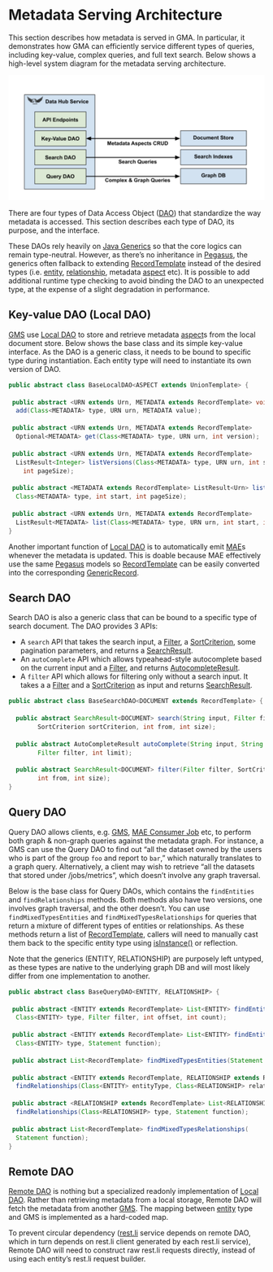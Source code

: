 # Metadata Serving Architecture

This section describes how metadata is served in GMA. In particular, it demonstrates how GMA can efficiently service different types of queries, including key-value, complex queries, and full text search.
Below shows a high-level system diagram for the metadata serving architecture.

![metadata-serving](../imgs/metadata-serving.png)

There are four types of Data Access Object ([DAO]) that standardize the way metadata is accessed. 
This section describes each type of DAO, its purpose, and the interface. 

These DAOs rely heavily on [Java Generics](https://docs.oracle.com/javase/tutorial/extra/generics/index.html) so that the core logics can remain type-neutral. 
However, as there’s no inheritance in [Pegasus], the generics often fallback to extending [RecordTemplate] instead of the desired types (i.e. [entity], [relationship], metadata [aspect] etc). 
It is possible to add additional runtime type checking to avoid binding the DAO to an unexpected type, at the expense of a slight degradation in performance.

## Key-value DAO (Local DAO)

[GMS] use [Local DAO] to store and retrieve metadata [aspect]s from the local document store. 
Below shows the base class and its simple key-value interface. 
As the DAO is a generic class, it needs to be bound to specific type during instantiation. 
Each entity type will need to instantiate its own version of DAO.

```java
public abstract class BaseLocalDAO<ASPECT extends UnionTemplate> {

 public abstract <URN extends Urn, METADATA extends RecordTemplate> void 
  add(Class<METADATA> type, URN urn, METADATA value);

 public abstract <URN extends Urn, METADATA extends RecordTemplate> 
  Optional<METADATA> get(Class<METADATA> type, URN urn, int version);

 public abstract <URN extends Urn, METADATA extends RecordTemplate> 
  ListResult<Integer> listVersions(Class<METADATA> type, URN urn, int start, 
    int pageSize);

 public abstract <METADATA extends RecordTemplate> ListResult<Urn> listUrns( 
  Class<METADATA> type, int start, int pageSize);

 public abstract <URN extends Urn, METADATA extends RecordTemplate> 
  ListResult<METADATA> list(Class<METADATA> type, URN urn, int start, int pageSize);
}
```

Another important function of [Local DAO] is to automatically emit [MAE]s whenever the metadata is updated. 
This is doable because MAE effectively use the same [Pegasus] models so [RecordTemplate] can be easily converted into the corresponding [GenericRecord].

## Search DAO

Search DAO is also a generic class that can be bound to a specific type of search document. 
The DAO provides 3 APIs:
* A `search` API that takes the search input, a [Filter], a [SortCriterion], some pagination parameters, and returns a [SearchResult]. 
* An `autoComplete` API which allows typeahead-style autocomplete based on the current input and a [Filter], and returns [AutocompleteResult].
* A `filter` API which allows for filtering only without a search input. It takes a a [Filter] and a [SortCriterion] as input and returns [SearchResult].

```java
public abstract class BaseSearchDAO<DOCUMENT extends RecordTemplate> {

  public abstract SearchResult<DOCUMENT> search(String input, Filter filter, 
        SortCriterion sortCriterion, int from, int size);

  public abstract AutoCompleteResult autoComplete(String input, String field,
        Filter filter, int limit);

  public abstract SearchResult<DOCUMENT> filter(Filter filter, SortCriterion sortCriterion, 
        int from, int size);
}
```

## Query DAO

Query DAO allows clients, e.g. [GMS](../what/gms.md), [MAE Consumer Job](metadata-ingestion.md#mae-consumer-job) etc, to perform both graph & non-graph queries against the metadata graph. 
For instance, a GMS can use the Query DAO to find out “all the dataset owned by the users who is part of the group `foo` and report to `bar`,” which naturally translates to a graph query. 
Alternatively, a client may wish to retrieve “all the datasets that stored under /jobs/metrics”, which doesn’t involve any graph traversal.

Below is the base class for Query DAOs, which contains the `findEntities` and `findRelationships` methods. 
Both methods also have two versions, one involves graph traversal, and the other doesn’t. 
You can use `findMixedTypesEntities` and `findMixedTypesRelationships` for queries that return a mixture of different types of entities or relationships. 
As these methods return a list of [RecordTemplate], callers will need to manually cast them back to the specific entity type using [isInstance()](https://docs.oracle.com/javase/8/docs/api/java/lang/Class.html#isInstance-java.lang.Object-) or reflection.

Note that the generics (ENTITY, RELATIONSHIP) are purposely left untyped, as these types are native to the underlying graph DB and will most likely differ from one implementation to another.

```java
public abstract class BaseQueryDAO<ENTITY, RELATIONSHIP> {

 public abstract <ENTITY extends RecordTemplate> List<ENTITY> findEntities(
  Class<ENTITY> type, Filter filter, int offset, int count);

 public abstract <ENTITY extends RecordTemplate> List<ENTITY> findEntities(
  Class<ENTITY> type, Statement function);

 public abstract List<RecordTemplate> findMixedTypesEntities(Statement function);

 public abstract <ENTITY extends RecordTemplate, RELATIONSHIP extends RecordTemplate> List<RELATIONSHIP> 
  findRelationships(Class<ENTITY> entityType, Class<RELATIONSHIP> relationshipType, Filter filter, int offset, int count);

 public abstract <RELATIONSHIP extends RecordTemplate> List<RELATIONSHIP> 
  findRelationships(Class<RELATIONSHIP> type, Statement function);

 public abstract List<RecordTemplate> findMixedTypesRelationships(
  Statement function);
}
```

## Remote DAO

[Remote DAO] is nothing but a specialized readonly implementation of [Local DAO]. 
Rather than retrieving metadata from a local storage, Remote DAO will fetch the metadata from another [GMS]. 
The mapping between [entity] type and GMS is implemented as a hard-coded map.

To prevent circular dependency ([rest.li] service depends on remote DAO, which in turn depends on rest.li client generated by each rest.li service), 
Remote DAO will need to construct raw rest.li requests directly, instead of using each entity’s rest.li request builder.


[AutocompleteResult]: ../../metadata-dao/src/main/pegasus/com/linkedin/metadata/query/AutoCompleteResult.pdsc
[Filter]: ../../metadata-dao/src/main/pegasus/com/linkedin/metadata/query/Filter.pdsc
[SortCriterion]: ../../metadata-dao/src/main/pegasus/com/linkedin/metadata/query/SortCriterion.pdsc
[SearchResult]: ../../metadata-dao/src/main/java/com/linkedin/metadata/dao/SearchResult.java
[RecordTemplate]: https://github.com/linkedin/rest.li/blob/master/data/src/main/java/com/linkedin/data/template/RecordTemplate.java
[GenericRecord]: https://github.com/apache/avro/blob/master/lang/java/avro/src/main/java/org/apache/avro/generic/GenericRecord.java
[DAO]: https://en.wikipedia.org/wiki/Data_access_object
[Pegasus]: https://linkedin.github.io/rest.li/DATA-Data-Schema-and-Templates
[relationship]: ../what/relationship.md
[entity]: ../what/entity.md
[aspect]: ../what/aspect.md
[GMS]: ../what/gms.md
[Local DAO]: ../../metadata-dao/src/main/java/com/linkedin/metadata/dao/BaseLocalDAO.java
[Remote DAO]: ../../metadata-dao/src/main/java/com/linkedin/metadata/dao/BaseRemoteDAO.java
[MAE]: ../what/mxe.md#metadata-audit-event-mae
[rest.li]: https://rest.li